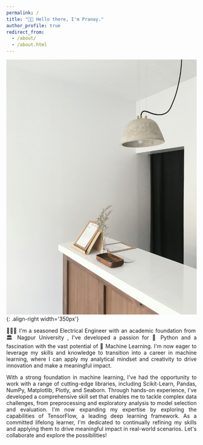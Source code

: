 ```yaml
---
permalink: /
title: "👋🏽 Hello there, I'm Pranay."
author_profile: true
redirect_from: 
  - /about/
  - /about.html
---
```


!["Welcome image"](/images/welcome-unsplash.jpg){: .align-right width='350px'}
<p style="text-align: justify;">
  👨🏼‍💻 I'm a seasoned Electrical Engineer with an academic foundation from 🏛️ Nagpur University , I've developed a passion for 🐍 Python and a fascination with the vast potential of 🤖 Machine Learning. I'm now eager to leverage my skills and knowledge to transition into a career in machine learning, where I can apply my analytical mindset and creativity to drive innovation and make a meaningful impact.
</p>

<p style="text-align: justify;">
  With a strong foundation in machine learning, I've had the opportunity to work with a range of cutting-edge libraries, including Scikit-Learn, Pandas, NumPy, Matplotlib, Plotly, and Seaborn. Through hands-on experience, I've developed a comprehensive skill set that enables me to tackle complex data challenges, from preprocessing and exploratory analysis to model selection and evaluation. I'm now expanding my expertise by exploring the capabilities of TensorFlow, a leading deep learning framework. As a committed lifelong learner, I'm dedicated to continually refining my skills and applying them to drive meaningful impact in real-world scenarios. Let's collaborate and explore the possibilities!
</p>
